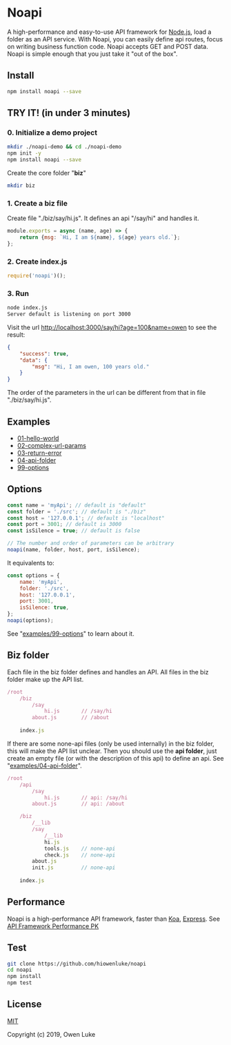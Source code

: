 
# Noapi

A high-performance and easy-to-use API framework for [Node.js](https://nodejs.org), load a folder as an API service. With Noapi, you can easily define api routes, focus on writing business function code. Noapi accepts GET and POST data. Noapi is simple enough that you just take it "out of the box".

## Install

```sh
npm install noapi --save
```

## TRY IT! (in under 3 minutes)

### 0. Initialize a demo project

```sh
mkdir ./noapi-demo && cd ./noapi-demo
npm init -y
npm install noapi --save
```

Create the core folder "**biz**"

```sh
mkdir biz
```

### 1. Create a biz file

Create file "./biz/say/hi.js". It defines an api "/say/hi" and handles it. 

```js
module.exports = async (name, age) => {
    return {msg: `Hi, I am ${name}, ${age} years old.`};
};
```

### 2. Create index.js

```js
require('noapi')();
```

### 3. Run

```sh
node index.js
Server default is listening on port 3000
```

Visit the url [http://localhost:3000/say/hi?age=100&name=owen]() to see the result:
```json
{
    "success": true,
    "data": {
        "msg": "Hi, I am owen, 100 years old."
    }
}
```
The order of the parameters in the url can be different from that in file "./biz/say/hi.js".

## Examples

* [01-hello-world](./examples/01-hello-world)
* [02-complex-url-params](./examples/02-complex-url-params)
* [03-return-error](./examples/03-return-error)
* [04-api-folder](./examples/04-api-folder)
* [99-options](./examples/99-options)

## Options

```js
const name = 'myApi'; // default is "default"
const folder = './src'; // default is "./biz"
const host = '127.0.0.1'; // default is "localhost"
const port = 3001; // default is 3000
const isSilence = true; // default is false

// The number and order of parameters can be arbitrary
noapi(name, folder, host, port, isSilence);
```

It equivalents to:

```js
const options = {
    name: 'myApi',
    folder: './src',
    host: '127.0.0.1',
    port: 3001,
    isSilence: true,
};
noapi(options);
```

See "[examples/99-options](./examples/99-options)" to learn about it.

## Biz folder

Each file in the biz folder defines and handles an API. All files in the biz folder make up the API list.

```js
/root
    /biz
        /say
            hi.js       // /say/hi
        about.js        // /about
     
    index.js    
```

If there are some none-api files (only be used internally) in the biz folder, this will make the API list unclear. Then you should use the **api folder**, just create an empty file (or with the description of this api) to define an api. See "[examples/04-api-folder](./examples/04-api-folder)".

```js
/root
    /api
        /say
            hi.js       // api: /say/hi
        about.js        // api: /about

    /biz
        /__lib
        /say
            /__lib
            hi.js   
            tools.js    // none-api
            check.js    // none-api
        about.js       
        init.js         // none-api
        
    index.js    
```

## Performance

Noapi is a high-performance API framework, faster than [Koa](https://github.com/koajs/koa), [Express](https://github.com/expressjs/express). See [API Framework Performance PK](https://github.com/hiowenluke/api-frameworks-performance-pk)

## Test

```sh
git clone https://github.com/hiowenluke/noapi
cd noapi
npm install
npm test
```

## License

[MIT](LICENSE)

Copyright (c) 2019, Owen Luke
